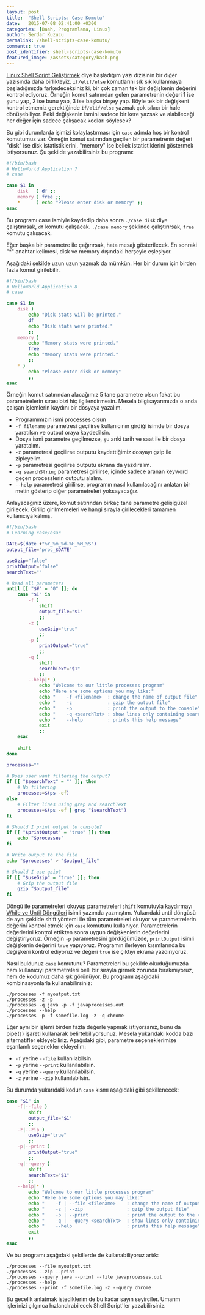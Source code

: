 ```yaml
---
layout: post
title:  "Shell Scripts: Case Komutu"
date:   2015-07-08 02:41:00 +0300
categories: [Bash, Programlama, Linux]
author: Serdar Kuzucu
permalink: /shell-scripts-case-komutu/
comments: true
post_identifier: shell-scripts-case-komutu
featured_image: /assets/category/bash.png
---
```


[Linux Shell Script Geliştirmek](/linux-shell-script-gelistirmek) diye başladığım yazı dizisinin 
bir diğer yazısında daha birlikteyiz. `if/elif/else` komutlarını sık sık kullanmaya başladığınızda farkedeceksiniz ki, 
bir çok zaman tek bir değişkenin değerini kontrol ediyoruz. 
Örneğin komut satırından gelen parametrenin değeri 1 ise şunu yap, 2 ise bunu yap, 3 ise başka birşey yap. 
Böyle tek bir değişkeni kontrol etmemiz gerektiğinde `if/elif/else` yazmak çok sıkıcı bir hale dönüşebiliyor. 
Peki değişkenin ismini sadece bir kere yazsak ve alabileceği her değer için sadece çalışacak kodları söylesek?

<!--more-->

Bu gibi durumlarda işimizi kolaylaştırması için `case` adında hoş bir kontrol komutumuz var. 
Örneğin komut satırından geçilen bir parametrenin değeri "disk" ise disk istatistiklerini, 
"memory" ise bellek istatistiklerini göstermek istiyorsunuz.
Şu şekilde yazabilirsiniz bu programı:

```bash
#!/bin/bash
# HelloWorld Application 7
# case

case $1 in
    disk   ) df ;;
    memory ) free ;;
    *      ) echo "Please enter disk or memory" ;;
esac
```

Bu programı case ismiyle kaydedip daha sonra `./case disk` diye çalıştırırsak, `df` komutu çalışacak. 
`./case memory` şeklinde çalıştırırsak, `free` komutu çalışacak. 

Eğer başka bir parametre ile çağırırsak, hata mesajı gösterilecek. 
En sonraki "*" anahtar kelimesi, disk ve memory dışındaki herşeyle eşleşiyor.

Aşağıdaki şekilde uzun uzun yazmak da mümkün. 
Her bir durum için birden fazla komut girilebilir.

```bash
#!/bin/bash
# HelloWorld Application 8
# case

case $1 in
    disk )
        echo "Disk stats will be printed."
        df 
        echo "Disk stats were printed."
        ;;
    memory )
        echo "Memory stats were printed."
        free
        echo "Memory stats were printed."
        ;;
    * )
        echo "Please enter disk or memory"
        ;;
esac
```

Örneğin komut satırından alacağımız 5 tane parametre olsun fakat bu parametrelerin sırası bizi hiç ilgilendirmesin. 
Mesela bilgisayarımızda o anda çalışan işlemlerin kaydını bir dosyaya yazalım.

* Programımızın ismi processes olsun
* `-f filename` parametresi geçilirse kullanıcının girdiği isimde bir dosya yaratılsın ve output oraya kaydedilsin.
* Dosya ismi parametre geçilmezse, şu anki tarih ve saat ile bir dosya yaratalım.
* `-z` parametresi geçilirse outputu kaydettiğimiz dosyayı gzip ile zipleyelim.
* `-p` parametresi geçilirse outputu ekrana da yazdıralım.
* `-q searchString` parametresi girilirse, içinde sadece aranan keyword geçen processlerin outputu alalım.
* `--help` parametresi girilirse, programın nasıl kullanılacağını anlatan bir metin gösterip diğer parametreleri yoksayacağız.

Anlayacağınız üzere, komut satırından birkaç tane parametre gelişigüzel girilecek. 
Girilip girilmemeleri ve hangi sırayla girilecekleri tamamen kullanıcıya kalmış.

```bash
#!/bin/bash
# Learning case/esac

DATE=$(date +"%Y_%m_%d-%H_%M_%S")
output_file="proc_$DATE"

useGzip="false"
printOutput="false"
searchText=""

# Read all parameters
until [[ "$#" = "0" ]]; do
    case "$1" in
        -f )
            shift
            output_file="$1"
            ;;
        -z )
            useGzip="true"
            ;;
        -p )
            printOutput="true"
            ;;
        -q )
            shift
            searchText="$1"
            ;;
        --help|* )
            echo "Welcome to our little processes program"
            echo "Here are some options you may like:"
            echo "    -f <filename>  : change the name of output file"
            echo "    -z             : gzip the output file"
            echo "    -p             : print the output to the console"
            echo "    -q <searchTxt> : show lines only containing searchTxt"
            echo "    --help         : prints this help message"
            exit
            ;;
    esac
    
    shift
done

processes=""

# Does user want filtering the output?
if [[ "$searchText" = "" ]]; then
    # No filtering
    processes=$(ps -ef)
else
    # Filter lines using grep and searchText
    processes=$(ps -ef | grep "$searchText")
fi

# Should I print output to console?
if [[ "$printOutput" = "true" ]]; then
    echo "$processes"
fi

# Write output to the file
echo "$processes" > "$output_file"

# Should I use gzip?
if [[ "$useGzip" = "true" ]]; then
    # Gzip the output file
    gzip "$output_file"
fi
```

Döngü ile parametreleri okuyup parametreleri `shift` komutuyla kaydırmayı 
[While ve Until Döngüleri](/shell-scripts-while-ve-until-donguleri) isimli yazımda yazmıştım. 
Yukarıdaki until döngüsü de aynı şekilde shift yöntemi ile tüm parametreleri okuyor 
ve parametrelerin değerini kontrol etmek için `case` komutunu kullanıyor. 
Parametrelerin değerlerini kontrol ettikten sonra uygun değişkenlerin değerlerini değiştiriyoruz. 
Örneğin `-p` parametresini gördüğümüzde, `printOutput` isimli değişkenin değerini `true` yapıyoruz. 
Programın ilerleyen kısımlarında bu değişkeni kontrol ediyoruz ve değeri `true` ise çıktıyı ekrana yazdırıyoruz.

Nasıl buldunuz `case` komutunu?
Parametreleri bu şekilde okuduğumuzda hem kullanıcıyı parametreleri belli bir sırayla girmek zorunda bırakmıyoruz, 
hem de kodumuz daha şık görünüyor. 
Bu programı aşağıdaki kombinasyonlarla kullanabilirsiniz:

```text
./processes -f myoutput.txt
./processes -z -p
./processes -q java -p -f javaprocesses.out
./processes --help
./processes -p -f somefile.log -z -q chrome
```

Eğer aynı bir işlemi birden fazla değerle yapmak istiyorsanız, 
bunu da pipe(`|`) işareti kullanarak belirtebiliyorsunuz. 
Mesela yukarıdaki kodda bazı alternatifler ekleyebiliriz. 
Aşağıdaki gibi, parametre seçeneklerimize eşanlamlı seçenekler ekleyelim:

* `-f` yerine `--file` kullanılabilsin.
* `-p` yerine `--print` kullanılabilsin.
* `-q` yerine `--query` kullanılabilsin.
* `-z` yerine `--zip` kullanılabilsin.

Bu durumda yukarıdaki kodun `case` kısmı aşağıdaki gibi şekillenecek:

```bash
case "$1" in
    -f|--file )
        shift
        output_file="$1"
        ;;
    -z|--zip )
        useGzip="true"
        ;;
    -p|--print )
        printOutput="true"
        ;;
    -q|--query )
        shift
        searchText="$1"
        ;;
    --help|* )
        echo "Welcome to our little processes program"
        echo "Here are some options you may like:"
        echo "    -f | --file <filename>    : change the name of output file"
        echo "    -z | --zip                : gzip the output file"
        echo "    -p | --print              : print the output to the console"
        echo "    -q | --query <searchTxt>  : show lines only containing searchTxt"
        echo "    --help                    : prints this help message"
        exit
        ;;
esac
```

Ve bu programı aşağıdaki şekillerde de kullanabiliyoruz artık:

```text
./processes --file myoutput.txt
./processes --zip --print
./processes --query java --print --file javaprocesses.out
./processes --help
./processes --print -f somefile.log -z --query chrome
```

Bu gecelik anlatmak istediklerim de bu kadar sayın seyirciler. 
Umarım işlerinizi çılgınca hızlandırabilecek Shell Script'ler yazabilirsiniz.

